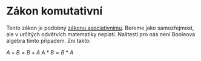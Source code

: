 # Zákon komutativní
Tento zákon je podobný [zákonu asociativnímu](./asociativni.md). Bereme jako samozřejmost, ale v určitých odvětvích matematiky neplatí. Naštestí pro nás není Booleova algebra tímto případem. Zní takto:

$A + B = B + A$
$A * B = B * A$